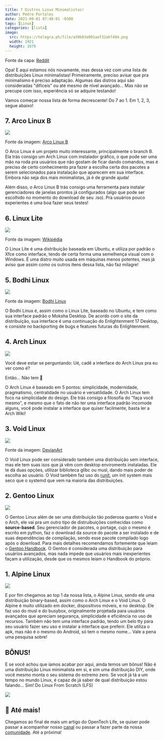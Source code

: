 ```yaml
---
title: 7 Distros Linux Minimalistas!
author: Pedro Portales
date: 2021-09-01 07:48:01 -0300
tags: [Linux]
categories: [lista]
image:
  src: https://telegra.ph/file/a39b83e001aef32abf494.png
  width: 1921
  height: 1079
---
```

Fonte da capa: [Reddit](https://www.reddit.com/r/unixporn/comments/ad4o5r/dwm_a_suckless_weekend/)

Opa! E aqui estamos nós novamente, mas dessa vez com uma lista de distribuições Linux minimalistas! Primeiramente, preciso avisar que pra minimalismo é preciso adaptação. Algumas das distros aqui são consideradas "difíceis" ou até mesmo de nível avançado... Mas não se precupe com isso, experiência só se adquire testando!

Vamos começar nossa lista de forma decrescente! Do 7 ao 1. Em 1, 2, 3, segue abaixo!

## 7. Arco Linux B
![](https://telegra.ph/file/d720deecd071fbb468ed4.png)

Fonte da imagem: [Arco Linux B](https://arcolinuxb.com/tutorials/)

O Arco Linux é um projeto muito interessante, principalmente o branch B. Ela trás consigo um Arch Linux com instalador gráfico, o que pode ser uma mão na roda pra usuários que não gostam de ficar dando comandos, mas é preciso de certo conhecimento pra fazer a escolha certa dos pacotes a serem selecionados para instalação que aparecem em sua interface. Embora não seja dos mais minimalistas, já é de grande ajuda!

Além disso, o Arco Linux B trás consigo uma ferramenta para instalar gerenciadores de janelas prontos já configurados (algo que pode ser escolhido no momento do download de seu .iso). Pra usuários pouco experientes é uma boa fazer seus testes!

## 6. Linux Lite
![](https://telegra.ph/file/06c08816e4e50164754fc.png)

Fonte da imagem: [Wikipédia](https://pt.wikipedia.org/wiki/Linux_Lite)

O Linux Lite é uma distribuição baseada em Ubuntu, e utiliza por padrão o Xfce como interface, tendo de certa forma uma semelhença visual com o Windows. É uma distro muito usada em máquinas menos potentes, mas já aviso que assim como os outros itens dessa lista, não faz milagre!

## 5. Bodhi Linux
![](https://telegra.ph/file/079e1811a34b300bc7a11.png)

Fonte da imagem: [Bodhi Linux](https://www.bodhilinux.com/)

O Bodhi Linux é, assim como o Linux Lite, baseado no Ubuntu, e tem como sua interface padrão o Moksha Desktop. De acordo com o site da distribuição, sua interface é uma continuação do Enlightenment 17 Desktop, e consiste no backporting de bugs e features futuras do Enlightenment.

## 4. Arch Linux
![](https://telegra.ph/file/bdaf9ffc3adb26b6293ce.png)

Você deve estar se perguntando: Ué, cadê a interface do Arch Linux pra eu ver como é?

Então... Não tem 🤡

O Arch Linux é baseado em 5 pontos: simplicidade, modernidade, pragmatismo, centralidade no usuário e versatilidade. O Arch Linux tem foco na simplicidade do design. Ele trás consigo a filosofia do "faça você mesmo", e mesmo que o fato de não ter uma interface padrão incomode alguns, você pode instalar a interface que quiser facilmente, basta ler a Arch Wiki!

## 3. Void Linux
![](https://telegra.ph/file/1311ae3bac6a28b924987.png)

Fonte da imagem: [DevianArt](https://www.deviantart.com/dieggho/art/dwm-Void-Linux-all-green-870810740)

O Void Linux pode ser considerado também uma distribuição sem interface, mas ele tem suas isos que já vêm com desktop enviroments instaladas. Ele te dá duas opções, utilizar biblioteca glibc ou musl, dando mais poder de escolha ao usuário. O Void também faz uso do [runit](https://opentechlife.tk/posts/como-usar-runit/), um init system mais seco que o systemd que vem na maioria das distribuições.

## 2. Gentoo Linux
![](https://telegra.ph/file/79194d8cb00bc71829c28.png)

O Gentoo Linux além de ser uma distribuição tão poderosa quanto o Void e o Arch, ele vai pra um outro tipo de distruibuições conhecidas como **source-based**. Seu gerenciador de pacotes, o portage, cujo o mesmo é escrito em python, faz o download da source do pacote a ser instalado e de suas dependências de compilação, sendo esse pacote compilado logo após o download. Para mais detalhes recomendamos fortemente que leiam o [Gentoo Handbook](https://wiki.gentoo.org/wiki/Handbook:Main_Page/pt-br). O Gentoo é considerada uma distribuição para usuários avançados, mas nada impede que usuários mais inexperientes façam a utilização, desde que os mesmos leiam o Handbook do próprio.

## 1. Alpine Linux
![](https://telegra.ph/file/902d94a7adaee4830613b.png)

E por fim chegamos ao top 1 da nossa lista, o Alpine Linux, sendo ele uma distribuição binary-based, assim como o Arch Linux e o Void Linux. O Alpine é muito utilizado em docker, dispositivos móveis, e no desktop. Ele faz uso do musl e do busybox, originalmente projetada para usuários avançados que apreciam segurança, simplicidade e eficiência no uso de recursos. Também não tem uma interface padrão, tendo um belo tty para seu usuário fazer seu uso e instalar a interface que preferir. Ele utiliza o apk, mas não é o mesmo do Android, só tem o mesmo nome... Vale a pena uma pesquisa sobre!

## BÔNUS!
E se você achou que íamos acabar por aqui, ainda temos um bônus! Não é uma distribuição Linux minimalista em si, e sim uma distribuição DIY, onde você mesmo monta o seu sistema do extremo zero. Se você já tá a um tempo no mundo Linux, é capaz de já saber de qual distribuição estou falando... Sim! Do Linux From Scratch (LFS)

![](https://telegra.ph/file/30e1611b929399ed2c4d9.png)
## 👋 Até mais! 
Chegamos ao final de mais um artigo do OpenTech Life, se quiser pode passar a acompanhar nosso [canal](https://t.me/opentechlife) ou passar a fazer parte da nossa [comunidade](https://t.me/opentechlife_comm). Até a próxima!

